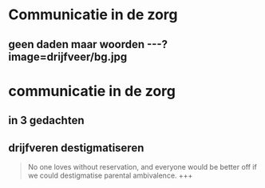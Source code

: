 # Communicatie in de zorg
geen daden maar woorden
---?image=drijfveer/bg.jpg
---
# communicatie in de zorg
in 3 gedachten
---
## drijfveren destigmatiseren
> No one loves without reservation, 
> and everyone would be better off 
> if we could destigmatise parental ambivalence.
+++

